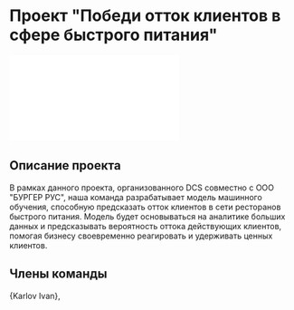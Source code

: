 # Проект "Победи отток клиентов в сфере быстрого питания"

![Шапка](DCS.pdf)

## Описание проекта

В рамках данного проекта, организованного DCS совместно с ООО "БУРГЕР РУС", наша команда разрабатывает модель машинного обучения, способную предсказать отток клиентов в сети ресторанов быстрого питания. Модель будет основываться на аналитике больших данных и предсказывать вероятность оттока действующих клиентов, помогая бизнесу своевременно реагировать и удерживать ценных клиентов.

## Члены команды

{Karlov Ivan},



